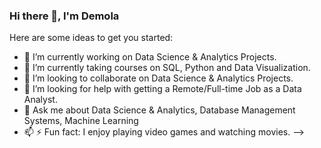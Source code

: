 ### Hi there 👋,  I'm Demola


Here are some ideas to get you started:

- 🔭 I’m currently working on Data Science & Analytics Projects.
- 🌱 I’m currently taking courses on SQL, Python and Data Visualization.
- 👯 I’m looking to collaborate on Data Science & Analytics Projects.
- 🤔 I’m looking for help with getting a Remote/Full-time Job as a Data Analyst.
- 💬 Ask me about Data Science & Analytics, Database Management Systems, Machine Learning
- 📫 ⚡ Fun fact: I enjoy playing video games and watching movies.
-->
